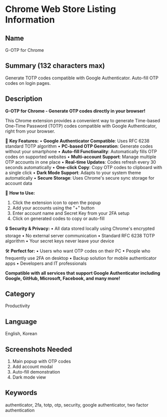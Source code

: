 # Chrome Web Store Listing Information

## Name
G-OTP for Chrome

## Summary (132 characters max)
Generate TOTP codes compatible with Google Authenticator. Auto-fill OTP codes on login pages.

## Description

**G-OTP for Chrome - Generate OTP codes directly in your browser!**

This Chrome extension provides a convenient way to generate Time-based One-Time Password (TOTP) codes compatible with Google Authenticator, right from your browser.

🔐 **Key Features:**
• **Google Authenticator Compatible**: Uses RFC 6238 standard TOTP algorithm
• **PC-based OTP Generation**: Generate codes without your smartphone
• **Auto-fill Functionality**: Automatically fills OTP codes on supported websites
• **Multi-account Support**: Manage multiple OTP accounts in one place
• **Real-time Updates**: Codes refresh every 30 seconds automatically
• **One-click Copy**: Copy OTP codes to clipboard with a single click
• **Dark Mode Support**: Adapts to your system theme automatically
• **Secure Storage**: Uses Chrome's secure sync storage for account data

🚀 **How to Use:**
1. Click the extension icon to open the popup
2. Add your accounts using the "+" button
3. Enter account name and Secret Key from your 2FA setup
4. Click on generated codes to copy or auto-fill

🔒 **Security & Privacy:**
• All data stored locally using Chrome's encrypted storage
• No external server communication
• Standard RFC 6238 TOTP algorithm
• Your secret keys never leave your device

🛠 **Perfect for:**
• Users who want OTP codes on their PC
• People who frequently use 2FA on desktop
• Backup solution for mobile authenticator apps
• Developers and IT professionals

**Compatible with all services that support Google Authenticator including Google, GitHub, Microsoft, Facebook, and many more!**

## Category
Productivity

## Language
English, Korean

## Screenshots Needed
1. Main popup with OTP codes
2. Add account modal
3. Auto-fill demonstration
4. Dark mode view

## Keywords
authenticator, 2fa, totp, otp, security, google authenticator, two factor authentication 